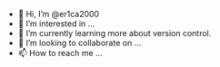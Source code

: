 - 👋 Hi, I’m @er1ca2000
- 👀 I’m interested in ...
- 🌱 I’m currently learning more about version control.
- 💞️ I’m looking to collaborate on ...
- 📫 How to reach me ...

<!---
er1ca2000/er1ca2000 is a ✨ special ✨ repository because its `README.md` (this file) appears on your GitHub profile.
You can click the Preview link to take a look at your changes.
--->

